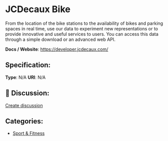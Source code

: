 # JCDecaux Bike


From the location of the bike stations to the availability of bikes and parking spaces in real time, use our data to experiment new representations or to provide innovative and useful services to users. You can access this data through a simple download or an advanced web API.

**Docs / Website**: https://developer.jcdecaux.com/

## Specification:
**Type**:  N/A 
**URI**:  N/A 

## 💬 Discussion:
[Create discussion](link)

## Categories:
- [Sport & Fitness](https://github.com/apis-list/apis-list#sport-and-fitness)





